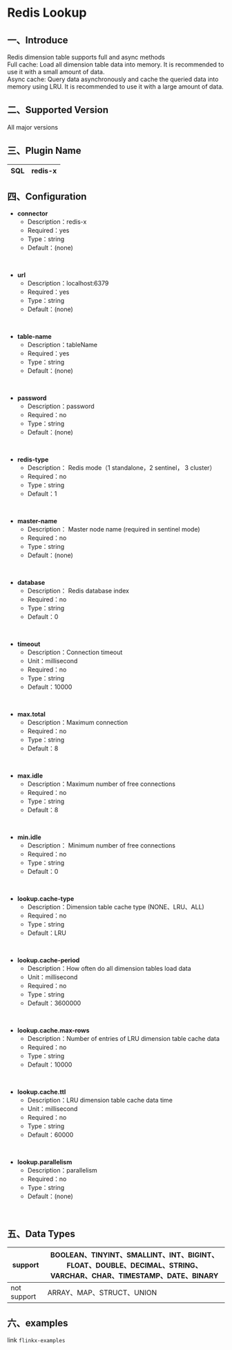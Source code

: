 # Redis Lookup

## 一、Introduce
Redis dimension table supports full and async methods<br />
Full cache: Load all dimension table data into memory. It is recommended to use it with a small amount of data.<br />
Async cache: Query data asynchronously and cache the queried data into memory using LRU. It is recommended to use it with a large amount of data.

## 二、Supported Version
All major versions


## 三、Plugin Name
| SQL | redis-x |
| --- | --- |

## 四、Configuration
- **connector**
  - Description：redis-x
  - Required：yes
  - Type：string
  - Default：(none)
<br />

- **url**
  - Description：localhost:6379
  - Required：yes
  - Type：string
  - Default：(none)
<br />

- **table-name**
  - Description：tableName
  - Required：yes
  - Type：string
  - Default：(none)
<br />

- **password**
  - Description：password
  - Required：no
  - Type：string
  - Default：(none)
<br />

- **redis-type**
  - Description： Redis mode（1 standalone，2 sentinel， 3 cluster）
  - Required：no
  - Type：string
  - Default：1
<br />

- **master-name**
  - Description： Master node name (required in sentinel mode)
  - Required：no
  - Type：string
  - Default：(none)
<br />

- **database**
  - Description： Redis database index
  - Required：no
  - Type：string
  - Default：0
<br />

- **timeout**
  - Description：Connection timeout
  - Unit：millisecond
  - Required：no
  - Type：string
  - Default：10000
<br />

- **max.total**
  - Description：Maximum connection
  - Required：no
  - Type：string
  - Default：8
<br />

- **max.idle**
  - Description：Maximum number of free connections
  - Required：no
  - Type：string
  - Default：8
<br />

- **min.idle**
  - Description： Minimum number of free connections
  - Required：no
  - Type：string
  - Default：0
<br />

- **lookup.cache-type**
  - Description：Dimension table cache type (NONE、LRU、ALL)
  - Required：no
  - Type：string
  - Default：LRU
<br />
    
- **lookup.cache-period**
  - Description：How often do all dimension tables load data
  - Unit：millisecond
  - Required：no
  - Type：string
  - Default：3600000
<br />

- **lookup.cache.max-rows**
  - Description：Number of entries of LRU dimension table cache data
  - Required：no
  - Type：string
  - Default：10000
<br />

- **lookup.cache.ttl**
  - Description：LRU dimension table cache data time
  - Unit：millisecond
  - Required：no
  - Type：string
  - Default：60000
<br />

- **lookup.parallelism**
  - Description：parallelism
  - Required：no
  - Type：string
  - Default：(none)
<br />
    
## 五、Data Types
| support | BOOLEAN、TINYINT、SMALLINT、INT、BIGINT、FLOAT、DOUBLE、DECIMAL、STRING、VARCHAR、CHAR、TIMESTAMP、DATE、BINARY |
| --- | --- |
| not support | ARRAY、MAP、STRUCT、UNION |


## 六、examples
link `flinkx-examples`
